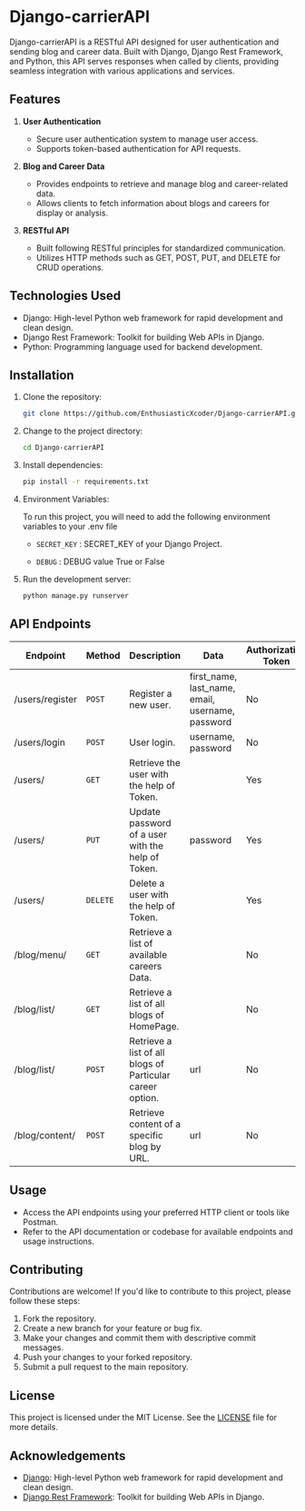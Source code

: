 # Django-carrierAPI

Django-carrierAPI is a RESTful API designed for user authentication and sending blog and career data. Built with Django, Django Rest Framework, and Python, this API serves responses when called by clients, providing seamless integration with various applications and services.

## Features

1. **User Authentication**
   - Secure user authentication system to manage user access.
   - Supports token-based authentication for API requests.

2. **Blog and Career Data**
   - Provides endpoints to retrieve and manage blog and career-related data.
   - Allows clients to fetch information about blogs and careers for display or analysis.

3. **RESTful API**
   - Built following RESTful principles for standardized communication.
   - Utilizes HTTP methods such as GET, POST, PUT, and DELETE for CRUD operations.


## Technologies Used

- Django: High-level Python web framework for rapid development and clean design.
- Django Rest Framework: Toolkit for building Web APIs in Django.
- Python: Programming language used for backend development.


## Installation

1. Clone the repository:
   ```bash
   git clone https://github.com/EnthusiasticXcoder/Django-carrierAPI.git
   ```

2. Change to the project directory:
   ```bash
   cd Django-carrierAPI
   ```

3. Install dependencies:
   ```bash
   pip install -r requirements.txt
   ```
4. Environment Variables:

   To run this project, you will need to add the following environment variables to your .env file

   - `SECRET_KEY` : SECRET_KEY of your Django Project.

   - `DEBUG` : DEBUG value True or False

5. Run the development server:
   ```bash
   python manage.py runserver
   ```

## API Endpoints

| Endpoint                | Method  | Description                                               | Data                                            | Authorization Token |
|-------------------------|---------|-----------------------------------------------------------|-------------------------------------------------|---------------------|
| /users/register         | `POST`  | Register a new user.                                      |first_name, last_name, email, username, password | No                  |
| /users/login            | `POST`  | User login.                                               |username, password                               | No                  |
| /users/                 | `GET`   | Retrieve the user with the help of Token.                 |                                                 | Yes                 |
| /users/                 | `PUT`   | Update password of a user with the help of Token.         |password                                         | Yes                 |
| /users/                 | `DELETE`| Delete a user with the help of Token.                     |                                                 | Yes                 |
| /blog/menu/             | `GET`   | Retrieve a list of available careers Data.                |                                                 | No                  |
| /blog/list/             | `GET`   | Retrieve a list of all blogs of HomePage.                 |                                                 | No                  |
| /blog/list/             | `POST`  | Retrieve a list of all blogs of Particular career option. |url                                              | No                  |
| /blog/content/          | `POST`  | Retrieve content of a specific blog by URL.               |url                                              | No                  |


## Usage

- Access the API endpoints using your preferred HTTP client or tools like Postman.
- Refer to the API documentation or codebase for available endpoints and usage instructions.

## Contributing

Contributions are welcome! If you'd like to contribute to this project, please follow these steps:

1. Fork the repository.
2. Create a new branch for your feature or bug fix.
3. Make your changes and commit them with descriptive commit messages.
4. Push your changes to your forked repository.
5. Submit a pull request to the main repository.

## License
This project is licensed under the MIT License. See the [LICENSE](LICENSE) file for more details.

## Acknowledgements

- [Django](https://www.djangoproject.com/): High-level Python web framework for rapid development and clean design.
- [Django Rest Framework](https://www.django-rest-framework.org/): Toolkit for building Web APIs in Django.